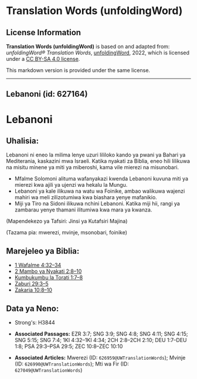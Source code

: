 # Translation Words (unfoldingWord)

## License Information

**Translation Words (unfoldingWord)** is based on and adapted from: _unfoldingWord® Translation Words_, [unfoldingWord](https://unfoldingword.org/utw), 2022, which is licensed under a [CC BY-SA 4.0 license](https://creativecommons.org/licenses/by-sa/4.0/legalcode.en).

This markdown version is provided under the same license.



--------------------------------

## Lebanoni (id: 627164)

Lebanoni
========

Uhalisia:
---------

Lebanoni ni eneo la milima lenye uzuri lililoko kando ya pwani ya Bahari ya Mediterania, kaskazini mwa Israeli. Katika nyakati za Biblia, eneo hili lilikuwa na misitu minene ya miti ya miberoshi, kama vile mierezi na misunobari.

* Mfalme Solomoni alituma wafanyakazi kwenda Lebanoni kuvuna miti ya mierezi kwa ajili ya ujenzi wa hekalu la Mungu.
* Lebanoni ya kale ilikuwa na watu wa Foinike, ambao walikuwa wajenzi mahiri wa meli zilizotumiwa kwa biashara yenye mafanikio.
* Miji ya Tiro na Sidoni ilikuwa nchini Lebanoni. Katika miji hii, rangi ya zambarau yenye thamani ilitumiwa kwa mara ya kwanza.

(Mapendekezo ya Tafsiri: Jinsi ya Kutafsiri Majina)

(Tazama pia: mwerezi, mvinje, msonobari, foinike)

Marejeleo ya Biblia:
--------------------

* [1 Wafalme 4:32–34](https://ref.ly/1Kgs4:32-1Kgs4:34)
* [2 Mambo ya Nyakati 2:8–10](https://ref.ly/2Chr2:8-2Chr2:10)
* [Kumbukumbu la Torati 1:7–8](https://ref.ly/Deut1:7-Deut1:8)
* [Zaburi 29:3–5](https://ref.ly/Ps29:3-Ps29:5)
* [Zakaria 10:8–10](https://ref.ly/Zech10:8-Zech10:10)

Data ya Neno:
-------------

* Strong's: H3844

* **Associated Passages:** EZR 3:7; SNG 3:9; SNG 4:8; SNG 4:11; SNG 4:15; SNG 5:15; SNG 7:4; 1KI 4:32–1KI 4:34; 2CH 2:8–2CH 2:10; DEU 1:7–DEU 1:8; PSA 29:3–PSA 29:5; ZEC 10:8–ZEC 10:10
* **Associated Articles:** Mwerezi (ID: `626959@UWTranslationWords`); Mvinje (ID: `626990@UWTranslationWords`); Mti wa Fir (ID: `627049@UWTranslationWords`)

